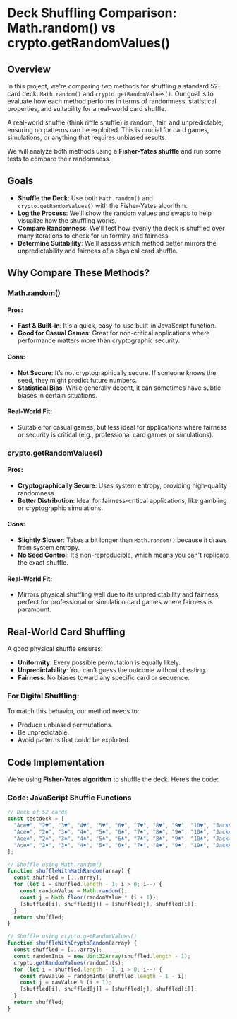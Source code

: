 # Deck Shuffling Comparison: Math.random() vs crypto.getRandomValues()

## Overview
In this project, we're comparing two methods for shuffling a standard 52-card deck: `Math.random()` and `crypto.getRandomValues()`. Our goal is to evaluate how each method performs in terms of randomness, statistical properties, and suitability for a real-world card shuffle.

A real-world shuffle (think riffle shuffle) is random, fair, and unpredictable, ensuring no patterns can be exploited. This is crucial for card games, simulations, or anything that requires unbiased results.

We will analyze both methods using a **Fisher-Yates shuffle** and run some tests to compare their randomness.

## Goals

- **Shuffle the Deck**: Use both `Math.random()` and `crypto.getRandomValues()` with the Fisher-Yates algorithm.
- **Log the Process**: We'll show the random values and swaps to help visualize how the shuffling works.
- **Compare Randomness**: We'll test how evenly the deck is shuffled over many iterations to check for uniformity and fairness.
- **Determine Suitability**: We'll assess which method better mirrors the unpredictability and fairness of a physical card shuffle.

## Why Compare These Methods?

### Math.random()

#### Pros:
- **Fast & Built-in**: It's a quick, easy-to-use built-in JavaScript function.
- **Good for Casual Games**: Great for non-critical applications where performance matters more than cryptographic security.

#### Cons:
- **Not Secure**: It’s not cryptographically secure. If someone knows the seed, they might predict future numbers.
- **Statistical Bias**: While generally decent, it can sometimes have subtle biases in certain situations.

#### Real-World Fit:
- Suitable for casual games, but less ideal for applications where fairness or security is critical (e.g., professional card games or simulations).

### crypto.getRandomValues()

#### Pros:
- **Cryptographically Secure**: Uses system entropy, providing high-quality randomness.
- **Better Distribution**: Ideal for fairness-critical applications, like gambling or cryptographic simulations.

#### Cons:
- **Slightly Slower**: Takes a bit longer than `Math.random()` because it draws from system entropy.
- **No Seed Control**: It’s non-reproducible, which means you can't replicate the exact shuffle.

#### Real-World Fit:
- Mirrors physical shuffling well due to its unpredictability and fairness, perfect for professional or simulation card games where fairness is paramount.

## Real-World Card Shuffling
A good physical shuffle ensures:
- **Uniformity**: Every possible permutation is equally likely.
- **Unpredictability**: You can’t guess the outcome without cheating.
- **Fairness**: No biases toward any specific card or sequence.

### For Digital Shuffling:
To match this behavior, our method needs to:
- Produce unbiased permutations.
- Be unpredictable.
- Avoid patterns that could be exploited.

## Code Implementation

We’re using **Fisher-Yates algorithm** to shuffle the deck. Here’s the code:

### Code: JavaScript Shuffle Functions

```javascript
// Deck of 52 cards
const testdeck = [
  "Ace♥", "2♥", "3♥", "4♥", "5♥", "6♥", "7♥", "8♥", "9♥", "10♥", "Jack♥", "Queen♥", "King♥",
  "Ace♠", "2♠", "3♠", "4♠", "5♠", "6♠", "7♠", "8♠", "9♠", "10♠", "Jack♠", "Queen♠", "King♠",
  "Ace♣", "2♣", "3♣", "4♣", "5♣", "6♣", "7♣", "8♣", "9♣", "10♣", "Jack♣", "Queen♣", "King♣",
  "Ace♦", "2♦", "3♦", "4♦", "5♦", "6♦", "7♦", "8♦", "9♦", "10♦", "Jack♦", "Queen♦", "King♦"
];

// Shuffle using Math.random()
function shuffleWithMathRandom(array) {
  const shuffled = [...array];
  for (let i = shuffled.length - 1; i > 0; i--) {
    const randomValue = Math.random();
    const j = Math.floor(randomValue * (i + 1));
    [shuffled[i], shuffled[j]] = [shuffled[j], shuffled[i]];
  }
  return shuffled;
}

// Shuffle using crypto.getRandomValues()
function shuffleWithCryptoRandom(array) {
  const shuffled = [...array];
  const randomInts = new Uint32Array(shuffled.length - 1);
  crypto.getRandomValues(randomInts);
  for (let i = shuffled.length - 1; i > 0; i--) {
    const rawValue = randomInts[shuffled.length - 1 - i];
    const j = rawValue % (i + 1);
    [shuffled[i], shuffled[j]] = [shuffled[j], shuffled[i]];
  }
  return shuffled;
}
